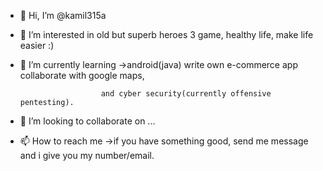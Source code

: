 - 👋 Hi, I’m @kamil315a

- 👀 I’m interested in old but superb heroes 3 game, healthy life, make life easier :)

- 🌱 I’m currently learning ->android(java) write own e-commerce app collaborate with google maps,

                        and cyber security(currently offensive pentesting).
                        
- 💞️ I’m looking to collaborate on ...

- 📫 How to reach me ->if you have something good, send me message and i give you my number/email.

<!---
kamil315a/kamil315a is a ✨ special ✨ repository because its `README.md` (this file) appears on your GitHub profile.
You can click the Preview link to take a look at your changes.
--->
